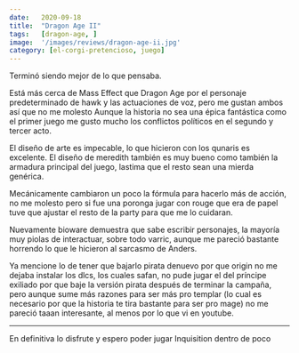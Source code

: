 ```yaml
---
date:   2020-09-18
title:  "Dragon Age II"
tags:   [dragon-age, ]
image:  '/images/reviews/dragon-age-ii.jpg'
category: [el-corgi-pretencioso, juego]
---
```

Terminó siendo mejor de lo que pensaba.

Está más cerca de Mass Effect que Dragon Age por el personaje predeterminado de hawk y las actuaciones de voz, pero me gustan ambos así que no me molesto
Aunque la historia no sea una épica fantástica como el primer juego me gusto mucho los conflictos políticos en el segundo y tercer acto.

El diseño de arte es impecable, lo que hicieron con los qunaris es excelente. El diseño de meredith también es muy bueno como también la armadura principal del juego, lastima que el resto sean una mierda genérica.

Mecánicamente cambiaron un poco la fórmula para hacerlo más de acción, no me molesto pero si fue una poronga jugar con rouge que era de papel tuve que ajustar el resto de la party para que me lo cuidaran.

Nuevamente bioware demuestra que sabe escribir personajes, la mayoría muy piolas de interactuar, sobre todo varric, aunque me pareció bastante horrendo lo que le hicieron al sarcasmo de Anders.

Ya mencione lo de tener que bajarlo pirata denuevo por que origin no me dejaba instalar los dlcs, los cuales safan, no pude jugar el del príncipe exiliado por que baje la versión pirata después de terminar la campaña, pero aunque sume más razones para ser más pro templar (lo cual es necesario por que la historia te tira bastante para ser pro mage) no me pareció taaan interesante, al menos por lo que vi en youtube.

<hr>

En definitiva lo disfrute y espero poder jugar Inquisition dentro de poco 